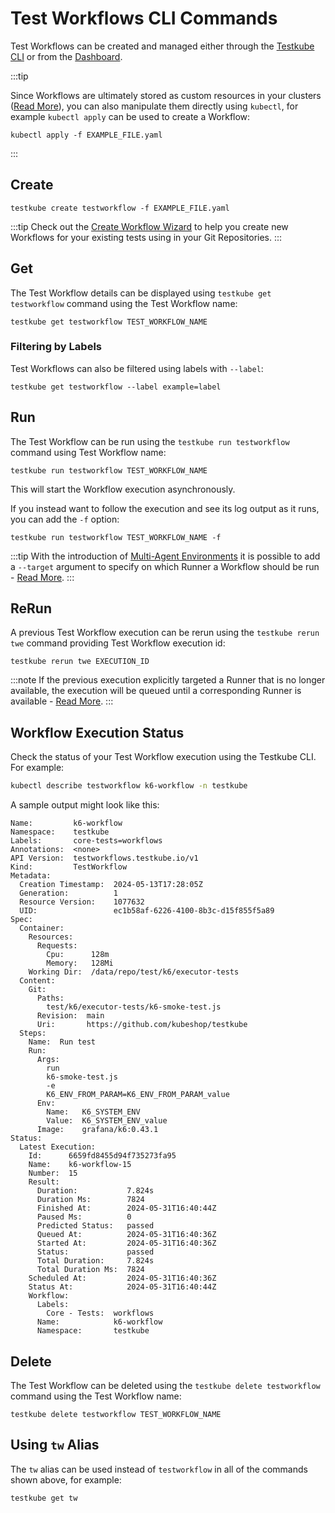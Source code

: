 # Test Workflows CLI Commands 

Test Workflows can be created and managed either through the [Testkube CLI](/articles/cli) or from the 
[Dashboard](/articles/testkube-dashboard-workflows-overview).

:::tip

Since Workflows are ultimately stored as custom resources in your clusters ([Read More](/articles/crds)), you can
also manipulate them directly using `kubectl`, for example `kubectl apply` can be used
to create a Workflow:

```shell
kubectl apply -f EXAMPLE_FILE.yaml
```
:::

## Create

```shell
testkube create testworkflow -f EXAMPLE_FILE.yaml
```

:::tip
Check out the [Create Workflow Wizard](/articles/test-workflows-create-wizard) to help you create new Workflows
for your existing tests using in your Git Repositories.
:::

## Get
The Test Workflow details can be displayed using `testkube get testworkflow` command using the Test Workflow name:

```shell
testkube get testworkflow TEST_WORKFLOW_NAME
```

### Filtering by Labels
Test Workflows can also be filtered using labels with `--label`:

```shell
testkube get testworkflow --label example=label
```

## Run
The Test Workflow can be run using the `testkube run testworkflow` command using Test Workflow name:

```shell
testkube run testworkflow TEST_WORKFLOW_NAME
```

This will start the Workflow execution asynchronously. 

If you instead want to follow the execution and see its log output as it runs, you can add the `-f` option: 

```shell
testkube run testworkflow TEST_WORKFLOW_NAME -f
```

:::tip
With the introduction of [Multi-Agent Environments](/articles/install/multi-agent) it is possible to add a 
`--target` argument to specify on which Runner a Workflow should be run - [Read More](/articles/install/multi-agent#2-run-your-workflows).
:::

## ReRun 

A previous Test Workflow execution can be rerun using the `testkube rerun twe` command providing Test Workflow execution id:

```shell
testkube rerun twe EXECUTION_ID
```

:::note
If the previous execution explicitly targeted a Runner that is no longer available, the execution will be queued 
until a corresponding Runner is available - [Read More](/articles/install/multi-agent#queuing-of-workflow-executions).
:::

## Workflow Execution Status

Check the status of your Test Workflow execution using the Testkube CLI. For example:

```sh
kubectl describe testworkflow k6-workflow -n testkube
```

A sample output might look like this:

```
Name:         k6-workflow
Namespace:    testkube
Labels:       core-tests=workflows
Annotations:  <none>
API Version:  testworkflows.testkube.io/v1
Kind:         TestWorkflow
Metadata:
  Creation Timestamp:  2024-05-13T17:28:05Z
  Generation:          1
  Resource Version:    1077632
  UID:                 ec1b58af-6226-4100-8b3c-d15f855f5a89
Spec:
  Container:
    Resources:
      Requests:
        Cpu:      128m
        Memory:   128Mi
    Working Dir:  /data/repo/test/k6/executor-tests
  Content:
    Git:
      Paths:
        test/k6/executor-tests/k6-smoke-test.js
      Revision:  main
      Uri:       https://github.com/kubeshop/testkube
  Steps:
    Name:  Run test
    Run:
      Args:
        run
        k6-smoke-test.js
        -e
        K6_ENV_FROM_PARAM=K6_ENV_FROM_PARAM_value
      Env:
        Name:   K6_SYSTEM_ENV
        Value:  K6_SYSTEM_ENV_value
      Image:    grafana/k6:0.43.1
Status:
  Latest Execution:
    Id:      6659fd8455d94f735273fa95
    Name:    k6-workflow-15
    Number:  15
    Result:
      Duration:           7.824s
      Duration Ms:        7824
      Finished At:        2024-05-31T16:40:44Z
      Paused Ms:          0
      Predicted Status:   passed
      Queued At:          2024-05-31T16:40:36Z
      Started At:         2024-05-31T16:40:36Z
      Status:             passed
      Total Duration:     7.824s
      Total Duration Ms:  7824
    Scheduled At:         2024-05-31T16:40:36Z
    Status At:            2024-05-31T16:40:44Z
    Workflow:
      Labels:
        Core - Tests:  workflows
      Name:            k6-workflow
      Namespace:       testkube
```

## Delete
The Test Workflow can be deleted using the `testkube delete testworkflow` command using the Test Workflow name:

```shell
testkube delete testworkflow TEST_WORKFLOW_NAME
```

## Using `tw` Alias

The `tw` alias can be used instead of `testworkflow` in all of the commands shown above, for example:

```shell
testkube get tw
```
